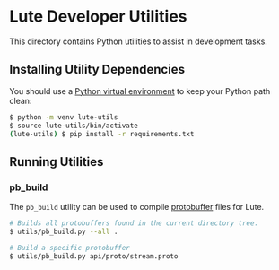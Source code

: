 # Lute Developer Utilities
This directory contains Python utilities to assist in development tasks.

## Installing Utility Dependencies
You should use a [Python virtual environment](https://docs.python.org/3/library/venv.html) to keep your Python path clean:

```bash
$ python -m venv lute-utils
$ source lute-utils/bin/activate
(lute-utils) $ pip install -r requirements.txt
```

## Running Utilities

### pb_build
The `pb_build` utility can be used to compile [protobuffer](https://protobuf.dev/) files for Lute.

```bash
# Builds all protobuffers found in the current directory tree.
$ utils/pb_build.py --all .

# Build a specific protobuffer
$ utils/pb_build.py api/proto/stream.proto
```